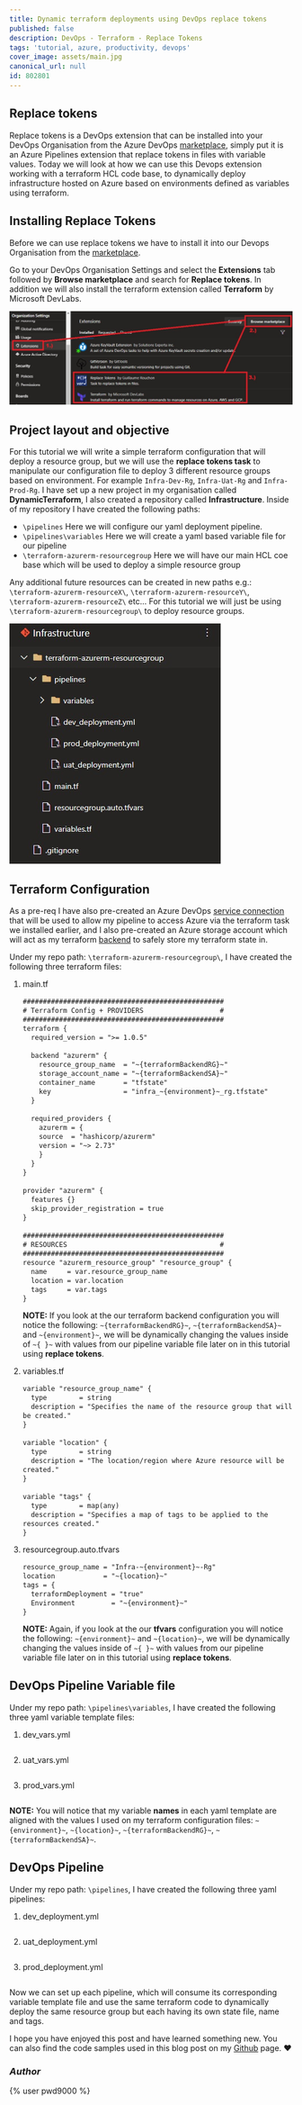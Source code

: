 ```yaml
---
title: Dynamic terraform deployments using DevOps replace tokens
published: false
description: DevOps - Terraform - Replace Tokens
tags: 'tutorial, azure, productivity, devops'
cover_image: assets/main.jpg
canonical_url: null
id: 802801
---
```


## Replace tokens

Replace tokens is a DevOps extension that can be installed into your DevOps Organisation from the Azure DevOps [marketplace](https://marketplace.visualstudio.com/items?itemName=qetza.replacetokens), simply put it is an Azure Pipelines extension that replace tokens in files with variable values. Today we will look at how we can use this Devops extension working with a terraform HCL code base, to dynamically deploy infrastructure hosted on Azure based on environments defined as variables using terraform.

## Installing Replace Tokens

Before we can use replace tokens we have to install it into our Devops Organisation from the [marketplace](https://marketplace.visualstudio.com/items?itemName=qetza.replacetokens).  

Go to your DevOps Organisation Settings and select the **Extensions** tab followed by **Browse marketplace** and search for **Replace tokens**. In addition we will also install the terraform extension called **Terraform** by Microsoft DevLabs.

![ado_task](./assets/ado_task.jpg)

## Project layout and objective

For this tutorial we will write a simple terraform configuration that will deploy a resource group, but we will use the **replace tokens task** to manipulate our configuration file to deploy 3 different resource groups based on environment. For example `Infra-Dev-Rg`, `Infra-Uat-Rg` and `Infra-Prod-Rg`. I have set up a new project in my organisation called **DynamicTerraform**, I also created a repository called **Infrastructure**. Inside of my repository I have created the following paths:

- `\pipelines` Here we will configure our yaml deployment pipeline.
- `\pipelines\variables` Here we will create a yaml based variable file for our pipeline
- `\terraform-azurerm-resourcegroup` Here we will have our main HCL coe base which will be used to deploy a simple resource group

Any additional future resources can be created in new paths e.g.: `\terraform-azurerm-resourceX\`, `\terraform-azurerm-resourceY\`, `\terraform-azurerm-resourceZ\` etc... For this tutorial we will just be using `\terraform-azurerm-resourcegroup\` to deploy resource groups.

![repo_layout](./assets/repo_layout.jpg)

## Terraform Configuration

As a pre-req I have also pre-created an Azure DevOps [service connection](https://docs.microsoft.com/en-us/azure/devops/pipelines/library/service-endpoints?view=azure-devops&tabs=yaml#create-a-service-connection) that will be used to allow my pipeline to access Azure via the terraform task we installed earlier, and I also pre-created an Azure storage account which will act as my terraform [backend](https://www.terraform.io/docs/language/settings/backends/azurerm.html) to safely store my terraform state in.  

Under my repo path: `\terraform-azurerm-resourcegroup\`, I have created the following three terraform files:

1. main.tf

    ```hcl
    ##################################################
    # Terraform Config + PROVIDERS                   #
    ##################################################
    terraform {
      required_version = ">= 1.0.5"

      backend "azurerm" {
        resource_group_name  = "~{terraformBackendRG}~"
        storage_account_name = "~{terraformBackendSA}~"
        container_name       = "tfstate"
        key                  = "infra_~{environment}~_rg.tfstate"
      }

      required_providers {
        azurerm = {
        source  = "hashicorp/azurerm"
        version = "~> 2.73"
        }
      }
    }

    provider "azurerm" {
      features {}
      skip_provider_registration = true
    }

    ##################################################
    # RESOURCES                                      #
    ##################################################
    resource "azurerm_resource_group" "resource_group" {
      name     = var.resource_group_name
      location = var.location
      tags     = var.tags
    }
    ```

    **NOTE:** If you look at the our terraform backend configuration you will notice the following: `~{terraformBackendRG}~`, `~{terraformBackendSA}~` and `~{environment}~`, we will be dynamically changing the values inside of `~{ }~` with values from our pipeline variable file later on in this tutorial using **replace tokens**.

2. variables.tf

    ```hcl
    variable "resource_group_name" {
      type        = string
      description = "Specifies the name of the resource group that will be created."
    }

    variable "location" {
      type        = string
      description = "The location/region where Azure resource will be created."
    }

    variable "tags" {
      type        = map(any)
      description = "Specifies a map of tags to be applied to the resources created."
    }
    ```

3. resourcegroup.auto.tfvars

    ```hcl
    resource_group_name = "Infra-~{environment}~-Rg"
    location            = "~{location}~"
    tags = {
      terraformDeployment = "true"
      Environment         = "~{environment}~"
    }
    ```

    **NOTE:** Again, if you look at the our **tfvars** configuration you will notice the following: `~{environment}~` and `~{location}~`, we will be dynamically changing the values inside of `~{ }~` with values from our pipeline variable file later on in this tutorial using **replace tokens**.

## DevOps Pipeline Variable file

Under my repo path: `\pipelines\variables`, I have created the following three yaml variable template files:

1. dev_vars.yml

    ```yml
    ```

2. uat_vars.yml

    ```yml
    ```

3. prod_vars.yml

    ```yml
    ```

**NOTE:** You will notice that my variable **names** in each yaml template are aligned with the values I used on my terraform configuration files: `~{environment}~`, `~{location}~`, `~{terraformBackendRG}~`, `~{terraformBackendSA}~`.

## DevOps Pipeline

Under my repo path: `\pipelines`, I have created the following three yaml pipelines:

1. dev_deployment.yml

    ```yml
    ```

2. uat_deployment.yml

    ```yml
    ```

3. prod_deployment.yml

    ```yml
    ```

Now we can set up each pipeline, which will consume its corresponding variable template file and use the same terraform code to dynamically deploy the same resource group but each having its own state file, name and tags.

I hope you have enjoyed this post and have learned something new. You can also find the code samples used in this blog post on my [Github](https://github.com/Pwd9000-ML/blog-devto/tree/master/posts/DevOps-Replace-Tokens/code) page. :heart:

### _Author_

{% user pwd9000 %}
